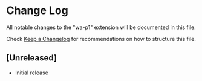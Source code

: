 # Change Log

All notable changes to the "wa-p1" extension will be documented in this file.

Check [Keep a Changelog](http://keepachangelog.com/) for recommendations on how to structure this file.

## [Unreleased]

- Initial release